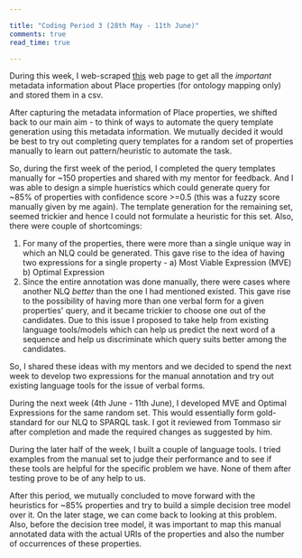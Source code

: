 ```yaml
---

title: "Coding Period 3 (28th May - 11th June)"
comments: true
read_time: true

---
```


During this week, I web-scraped [this](http://mappings.dbpedia.org/server/ontology/classes/Place) web page to get all the *important* metadata information about Place properties (for ontology mapping only) and stored them in a csv.

After capturing the metadata information of Place properties, we shifted back to our main aim - to think of ways to automate the query template generation using this metadata information. We mutually decided it would be best to try out completing query templates for a random set of properties manually to learn out pattern/heuristic to automate the task.

So, during the first week of the period, I completed the query templates manually for ~150 properties and shared with my mentor for feedback. And I was able to design a simple hueristics which could generate query for ~85% of properties with confidence score >=0.5 (this was a fuzzy score manually given by me again). The template generation for the remaining set, seemed trickier and hence I could not formulate a heuristic for this set. Also, there were couple of shortcomings:

1. For many of the properties, there were more than a single unique way in which an NLQ could be generated. This gave rise to the idea of having two expressions for a single property - a) Most Viable Expression (MVE) b) Optimal Expression
2. Since the entire annotation was done manually, there were cases where another NLQ *better* than the one I had mentioned existed. This gave rise to the possibility of having more than one verbal form for a given properties' query, and it became trickier to choose one out of the candidates. Due to this issue I proposed to take help from existing language tools/models which can help us predict the next word of a sequence and help us discriminate which query suits better among the candidates.

So, I shared these ideas with my mentors and we decided to spend the next week to develop two expressions for the manual annotation and try out existing language tools for the issue of verbal forms.

During the next week (4th June - 11th June), I developed MVE and Optimal Expressions for the same random set. This would essentially form gold-standard for our NLQ to SPARQL task. I got it reviewed from Tommaso sir after completion and made the required changes as suggested by him. 

During the later half of the week, I built a couple of language tools. I tried examples from the manual set to judge their performance and to see if these tools are helpful for the specific problem we have. None of them after testing prove to be of any help to us. 

After this period, we mutually concluded to move forward with the heuristics for ~85% properties and try to build a simple decision tree model over it. On the later stage, we can come back to looking at this problem. Also, before the decision tree model, it was important to map this manual annotated data with the actual URIs of the properties and also the number of occurrences of these properties. 

